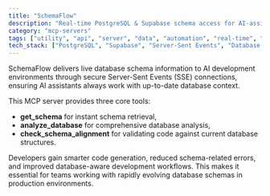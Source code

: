```yaml
---
title: "SchemaFlow"
description: "Real-time PostgreSQL & Supabase schema access for AI-assisted database development."
category: "mcp-servers"
tags: ["utility", "api", "server", "data", "automation", "real-time", "AI", "schema"]
tech_stack: ["PostgreSQL", "Supabase", "Server-Sent Events", "Database Development", "Real-time Data"]
---
```


SchemaFlow delivers live database schema information to AI development environments through secure Server-Sent Events (SSE) connections, ensuring AI assistants always work with up-to-date database context. 

This MCP server provides three core tools: 

- **get_schema** for instant schema retrieval, 
- **analyze_database** for comprehensive database analysis, 
- **check_schema_alignment** for validating code against current database structures. 

Developers gain smarter code generation, reduced schema-related errors, and improved database-aware development workflows. This makes it essential for teams working with rapidly evolving database schemas in production environments.